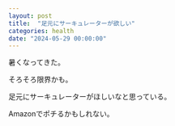 ```yaml
---
layout: post
title:  "足元にサーキュレーターが欲しい"
categories: health
date: "2024-05-29 00:00:00"
---
```


暑くなってきた。

そろそろ限界かも。

足元にサーキュレーターがほしいなと思っている。

Amazonでポチるかもしれない。
